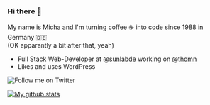 ### Hi there 👋

My name is Micha and I'm turning coffee ☕️ into code since 1988 in Germany 🇩🇪  
(OK apparantly a bit after that, yeah)

- Full Stack Web-Developer at [@sunlabde](https://github.com/sunlabde) working on [@thomn](https://github.com/thomn)
- Likes and uses WordPress

![Follow me on Twitter](https://img.shields.io/twitter/follow/mfgmicha?style=social)

[![My github stats](https://github-readme-stats.vercel.app/api?username=michakrapp&show_icons=true&count_private=true)](https://github.com/anuraghazra/github-readme-stats)


<!--
**michakrapp/michakrapp** is a ✨ _special_ ✨ repository because its `README.md` (this file) appears on your GitHub profile.

Here are some ideas to get you started:

- 🔭 I’m currently working on ...
- 🌱 I’m currently learning ...
- 👯 I’m looking to collaborate on ...
- 🤔 I’m looking for help with ...
- 💬 Ask me about ...
- 📫 How to reach me: ...
- 😄 Pronouns: ...
- ⚡ Fun fact: ...
-->

